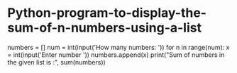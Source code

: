 # Python-program-to-display-the-sum-of-n-numbers-using-a-list

numbers = []
num = int(input('How many numbers: '))
for n in range(num):
    x = int(input('Enter number '))
    numbers.append(x)
print("Sum of numbers in the given list is :", sum(numbers))
